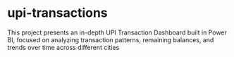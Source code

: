 # upi-transactions
This project presents an in-depth UPI Transaction Dashboard built in Power BI, focused on analyzing transaction patterns, remaining balances, and trends over time across different cities
